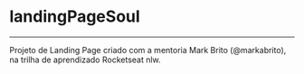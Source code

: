 # landingPageSoul

_______________________________________

Projeto de Landing Page criado com a mentoria Mark Brito (@markabrito), na trilha de aprendizado Rocketseat nlw.
 
